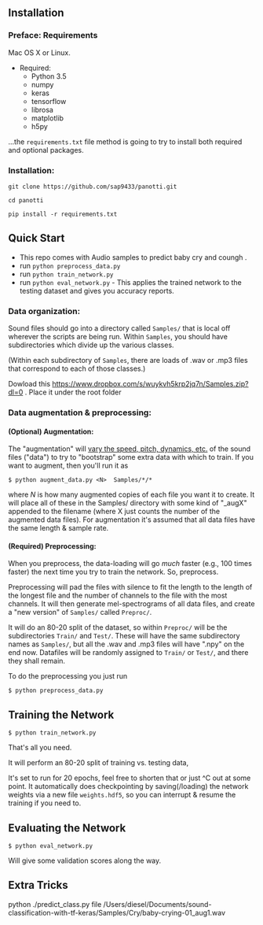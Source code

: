 
## Installation 

### Preface: Requirements
Mac OS X or Linux. 

* Required: 
	* Python 3.5
	* numpy
	* keras
	* tensorflow 
	* librosa
	* matplotlib
	* h5py

	
...the `requirements.txt` file method is going to try to install both required and optional packages.

### Installation:
`git clone https://github.com/sap9433/panotti.git`

`cd panotti`

`pip install -r requirements.txt`



## Quick Start
* This repo comes with Audio samples to predict baby cry and coungh .
* run `python preprocess_data.py`
* run `python train_network.py`
* run `python eval_network.py`  - This applies the trained network to the testing dataset and gives you accuracy reports.


### Data organization:
Sound files should go into a directory called `Samples/` that is local off wherever the scripts are being run.  Within `Samples`, you should have subdirectories which divide up the various classes.

(Within each subdirectory of `Samples`, there are loads of .wav or .mp3 files that correspond to each of those classes.)

Dowload this https://www.dropbox.com/s/wuykvh5krp2jq7n/Samples.zip?dl=0 . Place it under the root folder


### Data augmentation & preprocessing:

#### (Optional) Augmentation:

The "augmentation" will [vary the speed, pitch, dynamics, etc.](https://bmcfee.github.io/papers/ismir2015_augmentation.pdf) of the sound files ("data") to try to "bootstrap" some extra data with which to train.  If you want to augment, then you'll run it as

`$ python augment_data.py <N>  Samples/*/*`

where *N* is how many augmented copies of each file you want it to create.  It will place all of these in the Samples/ directory with some kind of "_augX" appended to the filename (where X just counts the number of the augmented data files).
For augmentation it's assumed that all data files have the same length & sample rate.


#### (Required) Preprocessing:
When you preprocess, the data-loading will go *much* faster (e.g., 100 times faster) the next time you try to train the network. So, preprocess.

Preprocessing will pad the files with silence to fit the length to the length of the longest file and the number of channels to the file with the most channels. It will then generate mel-spectrograms of all data files, and create a "new version" of `Samples/` called `Preproc/`.

It will do an 80-20 split of the dataset, so within `Preproc/` will be the subdirectories `Train/` and `Test/`. These will have the same subdirectory names as `Samples/`, but all the .wav and .mp3 files will have ".npy" on the end now.  Datafiles will be randomly assigned to `Train/` or `Test/`, and there they shall remain.

To do the preprocessing you just run

`$ python preprocess_data.py`


## Training  the Network
`$ python train_network.py`

That's all you need. 

It will perform an 80-20 split of training vs. testing data,  

It's set to run for 20 epochs, feel free to shorten that or just ^C out at some point.  It automatically does checkpointing by saving(/loading) the network weights via a new file `weights.hdf5`, so you can interrupt & resume the training if you need to.


## Evaluating the Network

`$ python eval_network.py`

Will give some validation scores along the way. 


## Extra Tricks
 python ./predict_class.py file /Users/diesel/Documents/sound-classification-with-tf-keras/Samples/Cry/baby-crying-01_aug1.wav

